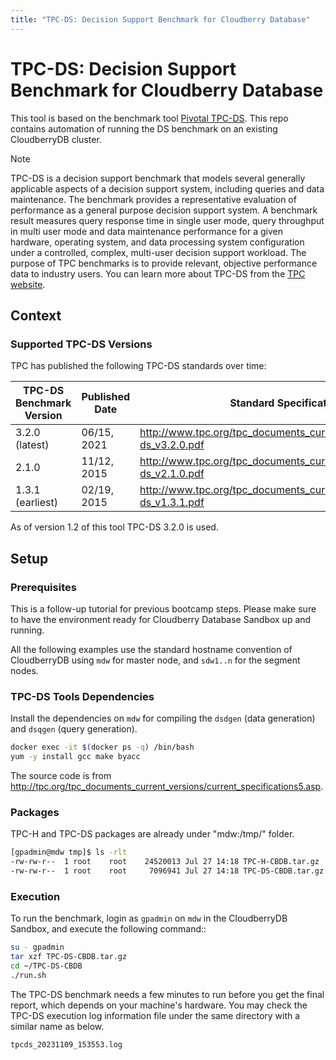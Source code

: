 ```yaml
---
title: "TPC-DS: Decision Support Benchmark for Cloudberry Database"
---
```


# TPC-DS: Decision Support Benchmark for Cloudberry Database

This tool is based on the benchmark tool [Pivotal TPC-DS](https://github.com/pivotal/TPC-DS). This repo contains automation of running the DS benchmark on an existing CloudberryDB cluster.

> [!Note]
> TPC-DS is a decision support benchmark that models several generally applicable aspects of a decision support system, including queries and data maintenance. The benchmark provides a representative evaluation of performance as a general purpose decision support system. A benchmark result measures query response time in single user mode, query throughput in multi user mode and data maintenance performance for a given hardware, operating system, and data processing system configuration under a controlled, complex, multi-user decision support workload. The purpose of TPC benchmarks is to provide relevant, objective performance data to industry users. You can learn more about TPC-DS from the [TPC website](https://www.tpc.org/tpcds/default5.asp). 

## Context

### Supported TPC-DS Versions

TPC has published the following TPC-DS standards over time:

| TPC-DS Benchmark Version | Published Date | Standard Specification |
|-|-|-|
| 3.2.0 (latest) | 06/15, 2021 | http://www.tpc.org/tpc_documents_current_versions/pdf/tpc-ds_v3.2.0.pdf |
| 2.1.0 | 11/12, 2015 | http://www.tpc.org/tpc_documents_current_versions/pdf/tpc-ds_v2.1.0.pdf |
| 1.3.1 (earliest) | 02/19, 2015 | http://www.tpc.org/tpc_documents_current_versions/pdf/tpc-ds_v1.3.1.pdf |

As of version 1.2 of this tool TPC-DS 3.2.0 is used.

## Setup

### Prerequisites

This is a follow-up tutorial for previous bootcamp steps. Please make sure to have the environment ready for Cloudberry Database Sandbox up and running.

All the following examples use the standard hostname convention of CloudberryDB using `mdw` for master node, and `sdw1..n` for the segment nodes.

### TPC-DS Tools Dependencies

Install the dependencies on `mdw` for compiling the `dsdgen` (data generation) and `dsqgen` (query generation).

```bash
docker exec -it $(docker ps -q) /bin/bash
yum -y install gcc make byacc
```

The source code is from http://tpc.org/tpc_documents_current_versions/current_specifications5.asp.

### Packages

TPC-H and TPC-DS packages are already under "mdw:/tmp/" folder.

```bash
[gpadmin@mdw tmp]$ ls -rlt
-rw-rw-r--  1 root    root    24520013 Jul 27 14:18 TPC-H-CBDB.tar.gz
-rw-rw-r--  1 root    root     7096941 Jul 27 14:18 TPC-DS-CBDB.tar.gz
```

### Execution

To run the benchmark, login as `gpadmin` on `mdw` in the CloudberryDB Sandbox, and execute the following command::

```bash
su - gpadmin
tar xzf TPC-DS-CBDB.tar.gz
cd ~/TPC-DS-CBDB
./run.sh
```

The TPC-DS benchmark needs a few minutes to run before you get the final report, which depends on your machine's hardware. You may check the TPC-DS execution log information file under the same directory with a similar name as below.

```
tpcds_20231109_153553.log
```
